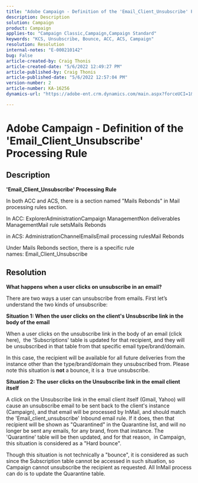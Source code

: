 ```yaml
---
title: "Adobe Campaign - Definition of the 'Email_Client_Unsubscribe' Processing Rule"
description: Description
solution: Campaign
product: Campaign
applies-to: "Campaign Classic,Campaign,Campaign Standard"
keywords: "KCS, Unsubscribe, Bounce, ACC, ACS, Campaign"
resolution: Resolution
internal-notes: "E-000210142"
bug: False
article-created-by: Craig Thonis
article-created-date: "5/6/2022 12:49:27 PM"
article-published-by: Craig Thonis
article-published-date: "5/6/2022 12:57:04 PM"
version-number: 2
article-number: KA-16256
dynamics-url: "https://adobe-ent.crm.dynamics.com/main.aspx?forceUCI=1&pagetype=entityrecord&etn=knowledgearticle&id=95ff1df6-3acd-ec11-a7b5-6045bd00d4f5"

---
```

# Adobe Campaign - Definition of the 'Email_Client_Unsubscribe' Processing Rule

## Description


<b>'Email_Client_Unsubscribe' Processing Rule</b>

In both ACC and ACS, there is a section named "Mails Rebonds" in Mail processing rules section.

 In ACC: ExplorerAdministrationCampaign ManagementNon deliverables ManagementMail rule setsMails Rebonds

 in ACS: AdministrationChannelEmailsEmail processing rulesMail Rebonds

 Under Mails Rebonds section, there is a specific rule names: Email_Client_Unsubscribe


## Resolution


<b>What happens when a user clicks on unsubscribe in an email?</b>

There are two ways a user can unsubscribe from emails. First let’s understand the two kinds of unsubscribe:

<b>Situation 1: When the user clicks on the client's Unsubscribe link in the body of the email</b>

When a user clicks on the unsubscribe link in the body of an email (click here),  the 'Subscriptions' table is updated for that recipient, and they will be unsubscribed in that table from that specific email type/brand/domain.

In this case, the recipient will be available for all future deliveries from the instance other than the type/brand/domain they unsubscribed from. Please note this situation is <b>not</b> a bounce, it is a  true unsubscribe.

<b>Situation 2: The user clicks on the Unsubscribe link in the email client itself</b>

A click on the Unsubscribe link in the email client itself (Gmail, Yahoo) will cause an unsubscribe email to be sent back to the client's instance (Campaign), and that email will be processed by InMail, and should match the 'Email_client_unsubscribe' Inbound email rule. If it does, then that recipient will be shown as "Quarantined" in the Quarantine list, and will no longer be sent any emails, for any brand, from that instance. The 'Quarantine' table will be then updated, and for that reason,  in Campaign, this situation is considered as a "Hard bounce".

Though this situation is not technically a "bounce", it is considered as such since the Subscription table cannot be accessed in such situation, so Campaign cannot unsubscribe the recipient as requested. All InMail process can do is to update the Quarantine table.
